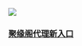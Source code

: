 
![](https://raw.githubusercontent.com/hao369/a/master/j.jpg)



###  [聚缘阁代理新入口](https://github.com/yuange99/4/wiki/7)




